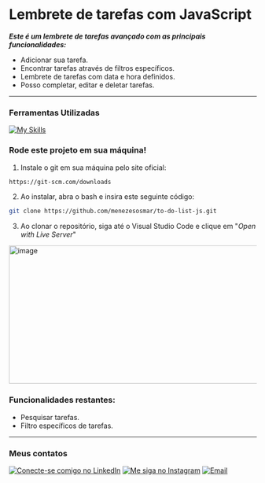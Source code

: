 # Lembrete de tarefas com JavaScript

***Este é um lembrete de tarefas avançado com as principais funcionalidades:***
- Adicionar sua tarefa.
- Encontrar tarefas através de filtros específicos.
- Lembrete de tarefas com data e hora definidos. 
- Posso completar, editar e deletar tarefas.
---

### Ferramentas Utilizadas

[![My Skills](https://skillicons.dev/icons?i=html,css,js)](https://skillicons.dev)

### Rode este projeto em sua máquina!
1. Instale o git em sua máquina pelo site oficial:
```bash
https://git-scm.com/downloads
```
2. Ao instalar, abra o bash e insira este seguinte código:
```bash
git clone https://github.com/menezesosmar/to-do-list-js.git
```
3. Ao clonar o repositório, siga até o Visual Studio Code e clique em "*Open with Live Server*"
<img width="578" height="281" alt="image" src="https://github.com/user-attachments/assets/63aa5466-e08a-4952-81b0-7cee7e2b60c5" />

### Funcionalidades restantes:
- Pesquisar tarefas.
- Filtro específicos de tarefas.

---
### Meus contatos
[![Conecte-se comigo no LinkedIn](https://img.shields.io/badge/-LinkedIn-blue?style=for-the-badge&logo=linkedin&logoColor=white)](https://www.linkedin.com/in/osmarmenezes/)
[![Me siga no Instagram](https://img.shields.io/badge/-Instagram-E4405F?style=for-the-badge&logo=instagram&logoColor=white)](https://www.instagram.com/osmar.json/)
[![Email](https://img.shields.io/badge/-Gmail-D14836?style=for-the-badge&logo=gmail&logoColor=white)](mailto:seuemail@gmail.com)


